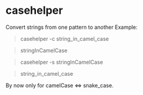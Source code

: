 # casehelper
Convert strings from one pattern to another
Example:
> casehelper -c string_in_camel_case

> stringInCamelCase


> casehelper -s stringInCamelCase

> string_in_camel_case

By now only for camelCase <=> snake_case.
